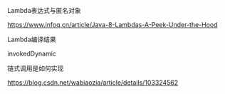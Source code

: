 Lambda表达式与匿名对象

https://www.infoq.cn/article/Java-8-Lambdas-A-Peek-Under-the-Hood

Lambda编译结果

invokedDynamic

链式调用是如何实现

https://blog.csdn.net/wabiaozia/article/details/103324562